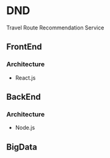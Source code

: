 # DND
Travel Route Recommendation Service


## FrontEnd
### Architecture
- React.js

## BackEnd
### Architecture
- Node.js

## BigData
